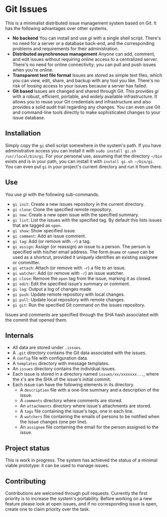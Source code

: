 # Git Issues

This is a minimalist distributed issue management system based on Git.
It has the following advantages over other systems.

* **No backend**
  You can install and use _gi_ with a single shell script.
  There's no need for a server or a database back-end, and the corresponding
  problems and requirements for their administration.
* **Distributed asynchronous management**
  Anyone can add, comment, and edit issues without requiring online access
  to a centralized server.
  There's no need for online connectivity; you can pull and push issues
  when you're online.
* **Transparent text file format**
  Issues are stored as simple text files, which you can view, edit, share, and
  backup with any tool you like.
  There's no risk of loosing access to your issues because a server has
  failed.
* **Git based**
  Issues are changed and shared through Git.
  This provides _gi_ with a robust, efficient, portable, and widely available
  infrastructure.
  It allows you to reuse your Git credentials and infrastructure and also
  provides a solid audit trail regarding any changes.
  You can even use Git and command-line tools directly to make sophisticated
  changes to your issue database.

## Installation
Simply copy the `gi` shell script somewhere in the system's path.
If you have administrative access you can install it with
`sudo install gi.sh /usr/local/bin/gi`.
For your personal use,
assuming that the directory `~/bin` exists and is in your path,
you can install it with `install gi.sh ~/bin/gi`.
You can even put `gi` in your project's current directory and run it from there.

## Use
You use _gi_ with the following sub-commands.

* `gi init`: Create a new issues repository in the current directory.
* `gi clone`: Clone the specified remote repository.
* `gi new`: Create a new open issue with the specified summary.
* `gi list`: List the issues with the specified tag.
  By default this lists issues that are tagged as `open`.
* `gi show`: Show specified issue.
* `gi comment`: Add an issue comment.
* `gi tag`: Add (or remove with `-r`) a tag.
* `gi assign`: Assign (or reassign) an issue to a person.
  The person is specified with his/her email address.
  The form `@name` or `name@` can be used as a shortcut, provided it
  uniquely identifies an existing assignee or committer.
* `gi attach`: Attach (or remove with `-r`) a file to an issue.
* `gi watcher`: Add (or remove with `-r`) an issue watcher.
* `gi close`: Remove the `open` tag from the issue, marking it as closed.
* `gi edit`: Edit the specified issue's summary or comment.
* `gi log`: Output a log of changes made
* `gi push`: Update remote repository with local changes.
* `gi pull`: Update local repository with remote changes.
* `gi git`: Run the specified Git command on the issues repository.

Issues and comments are specified through the SHA hash associated with the
commit that opened them.

## Internals
* All data are stored under `.issues`.
* A `.git` directory contains the Git data associated with the issues.
* A `config` file with configuration data.
* A `templates` directory with message templates.
* An `issues` directory contains the individual issues.
* Each issue is stored in a directory named `issues/xx/xxxxxxx...`,
  where the x's are the SHA of the issue's initial commit.
* Each issue can have the following elements in its directory.
  * A `description` file with a one-line summary and a description of the issue.
  * A `comments` directory where comments are stored.
  * An `attachments` directory where issue's attachments are stored.
  * A `tags` file containing the issue's tags, one in each line.
  * A `watchers` file containing the emails of persons to be notified when the issue changes (one per line).
  * An `assignee` file containing the email for the person assigned to the issue.

## Project status
This is work in progress.
The system has achieved the status of a minimal viable prototype:
it can be used to manage issues.

## Contributing
Contributions are welcomed through pull requests.
Currently the first priority is to increase the system's portability.
Before working on a new feature please look at open issues, and if no
corresponding issue is open, create one to claim priority over the task.
